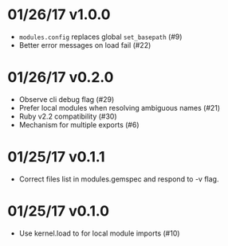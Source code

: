 # 01/26/17 v1.0.0

+ `modules.config` replaces global `set_basepath` (#9)
+ Better error messages on load fail (#22)

# 01/26/17 v0.2.0

+ Observe cli debug flag (#29)
+ Prefer local modules when resolving ambiguous names (#21)
+ Ruby v2.2 compatibility (#30)
+ Mechanism for multiple exports (#6)

# 01/25/17 v0.1.1

+ Correct files list in modules.gemspec and respond to -v flag.

# 01/25/17 v0.1.0

+ Use kernel.load to for local module imports (#10)
